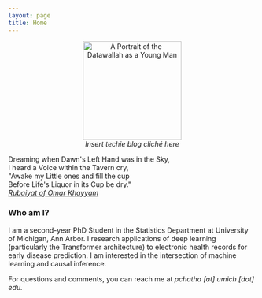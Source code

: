 ```yaml
---
layout: page
title: Home
---
```


<p align="center">
    <img src="{{site.url}}/assets/headshot.jpg" class="portrait" style="display: block; margin: auto;"
    alt="A Portrait of the Datawallah as a Young Man" width="200" >
    <em>Insert techie blog cliché here</em>
</p>


<p class="message">
Dreaming when Dawn's Left Hand was in the Sky,<br>
I heard a Voice within the Tavern cry,<br>
"Awake my Little ones and fill the cup<br>
Before Life's Liquor in its Cup be dry."<br>
<a href="https://www.gutenberg.org/files/22535/22535-h/22535-h.htm"><i>Rubaiyat of Omar Khayyam</i></a>
</p>

### Who am I?

I am a second-year PhD Student in the Statistics Department at University of Michigan, Ann Arbor. I research applications of deep learning (particularly the Transformer architecture) to electronic health records for early disease prediction. I am interested in the intersection of machine learning and causal inference.

For questions and comments, you can reach me at *pchatha [at] umich [dot] edu.*